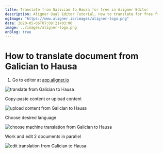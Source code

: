 ```yaml
---
title: Translate from Galician to Hausa for free in Aligner Editor
description: Aligner Dual Editor Tutorial. How to translate for free from Galician to Hausa. Aligner is multilingual document management platform. 
ogImage: "https://www.aligner.io/images/aligner-logo.png"
date: 2020-05-06T07:09:21+03:00
image: ../images/aligner-logo.png
onBlog: true
---
```


# How to translate document from Galician to Hausa

1. Go to editor at [app.aligner.io](https://app.aligner.io "Aligner App web page")

![translate from Galician to Hausa](../aligner-blank-editor.png "translate from Galician to Hausa")

Copy-paste content or upload content

![upload content from Galician to Hausa](../aligner-uploaded-document.png "upload content from Galician to Hausa")

Choose desired language

![choose machine translation from Galician to Hausa](../aligner-language-dropdown.png "choose machine translation from Galician to Hausa")

Work and edit 2 documents in parallel

![edit translation from Galician to Hausa](../aligner-double-sitded-editor.png "edit translation from Galician to Hausa")

